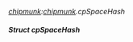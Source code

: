 _[chipmunk](../../modules/chipmunk/chipmunk-module.md):[chipmunk](../../modules/chipmunk/chipmunk-module.md).cpSpaceHash_
##### Struct cpSpaceHash
